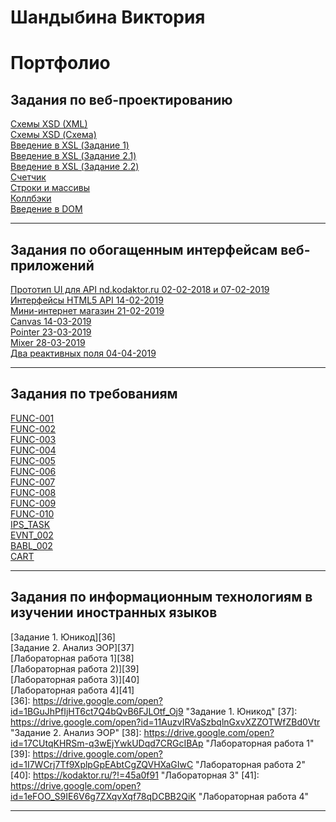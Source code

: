 # Шандыбина Виктория
# Портфолио



## Задания по веб-проектированию    

[Схемы XSD (XML)][1] <br>
[Схемы XSD (Схема)][2] <br>
[Введение в XSL (Задание 1)][3] <br>
[Введение в XSL (Задание 2.1)][4] <br>
[Введение в XSL (Задание 2.2)][5] <br>
[Счетчик][6] <br>
[Строки и массивы][7] <br>
[Коллбэки][8] <br>
[Введение в DOM][9] <br>

[1]: https://kodaktor.ru/unsafe_9f2f7 "Схемы XSD (XML)"
[2]: https://kodaktor.ru/unsafe_82c16 "Схемы XSD (Схема)"
[3]: https://kodaktor.ru/?!=723b2c7 "Введение в XSL (Задание 1)"
[4]: https://kodaktor.ru/?!=723b2c7_6492d "Введение в XSL (Задание 2.1)"
[5]: https://kodaktor.ru/?!=task_func_b6e60 "Введение в XSL (Задание 2.2)"
[6]: https://kodaktor.ru/?!=2c4cefb_efe33 "Счетчик"
[7]: https://kodaktor.ru/?!=2c4cefb_fe608 "Строки и массивы"
[8]: https://kodaktor.ru/?!=bb6b8c4_0b9df "Коллбэки"
[9]: https://kodaktor.ru/?!=rates_29c25 "Введение в DOM"


*****


## Задания по обогащенным интерфейсам веб-приложений

[Прототип UI для API nd.kodaktor.ru 02-02-2018 и 07-02-2019][15] <br>
[Интерфейсы HTML5 API 14-02-2019][16] <br>
[Мини-интернет магазин 21-02-2019][17] <br>
[Canvas 14-03-2019][18] <br>
[Pointer 23-03-2019][19] <br>
[Mixer 28-03-2019][20] <br>
[Два реактивных поля 04-04-2019][21] <br>


[15]: https://kodaktor.ru/?!=b137b63 "Прототип UI для API nd.kodaktor.ru 02-02-2018 и 07-02-2019"
[16]: https://kodaktor.ru/?!=9448b65_b18a8 "Интерфейсы HTML5 API 14-02-2019"
[17]: https://kodaktor.ru/?!=9448b65_3eb74 "Мини-интернет магазин 21-02-2019"
[18]: https://kodaktor.ru/?!=3f5d9bf_a1378 "Canvas 14-03-2019"
[19]: https://kodaktor.ru/?!=3f5d9bf "Pointer 23-03-2019"
[20]: https://kodaktor.ru/?!=3f5d9bf_91cbc "Mixer 28-03-2019"
[21]: https://kodaktor.ru/?!=3f5d9bf_777c1 "Два реактивных поля 04-04-2019"


*****


## Задания по требованиям

[FUNC-001][22] <br>
[FUNC-002][23] <br>
[FUNC-003][24] <br>
[FUNC-004][25] <br>
[FUNC-005][26] <br>
[FUNC-006][27] <br>
[FUNC-007][28] <br>
[FUNC-008][29] <br>
[FUNC-009][30] <br>
[FUNC-010][31] <br>
[IPS_TASK][32] <br>
[EVNT_002][33] <br>
[BABL_002][34] <br>
[CART][35] <br>


[22]: https://kodaktor.ru/?!=193423d "FUNC-001"
[23]: https://kodaktor.ru/func_b41e7 "FUNC-002"
[24]: https://kodaktor.ru/func_14a94 "FUNC-003"
[25]: https://kodaktor.ru/?!=193423d_7ce02 "FUNC-004"
[26]: https://kodaktor.ru/?!=193423d_651ed "FUNC-005"
[27]: https://kodaktor.ru/?!=193423d_bbb22 "FUNC-006"
[28]: https://kodaktor.ru/?!=193423d_42ed7 "FUNC-007"
[29]: https://kodaktor.ru/?!=193423d_e45e2 "FUNC-008"
[30]: https://kodaktor.ru/?!=193423d_fbb34 "FUNC-009"
[31]: https://kodaktor.ru/func_010 "FUNC-010"
[32]: https://kodaktor.ru/?!=193423d_c9930 "IPS_TASK"
[33]: https://kodaktor.ru/?!=9448b65_04ed1 "EVNT_002"
[34]: https://kodaktor.ru/?!=193423d_47ef0 "BABL_002"
[35]: https://kodaktor.ru/?!=9448b65_3eb74 "CART"

*****

## Задания по информационным технологиям в изучении иностранных языков

[Задание 1. Юникод][36] <br>
[Задание 2. Анализ ЭОР][37] <br>
[Лабораторная работа 1][38] <br>
[Лабораторная работа 2)][39] <br>
[Лабораторная работа 3)][40] <br>
[Лабораторная работа 4][41] <br>
[36]: https://drive.google.com/open?id=1BGuJhPfIjHT6ct7Q4bQvB6FJLOtf_Oj9 "Задание 1. Юникод"
[37]: https://drive.google.com/open?id=11AuzvIRVaSzbqlnGxvXZZOTWfZBd0Vtr "Задание 2. Анализ ЭОР"
[38]: https://drive.google.com/open?id=17CUtqKHRSm-q3wEjYwkUDqd7CRGcIBAp "Лабораторная работа 1"
[39]: https://drive.google.com/open?id=1I7WCrj7Tf9XplpGpEAbtCgZQVHXaGIwC "Лабораторная работа 2"
[40]: https://kodaktor.ru/?!=45a0f91 "Лабораторная 3"
[41]: https://drive.google.com/open?id=1eFOO_S9IE6V6g7ZXqvXqf78qDCBB2QiK "Лабораторная работа 4"


*****
